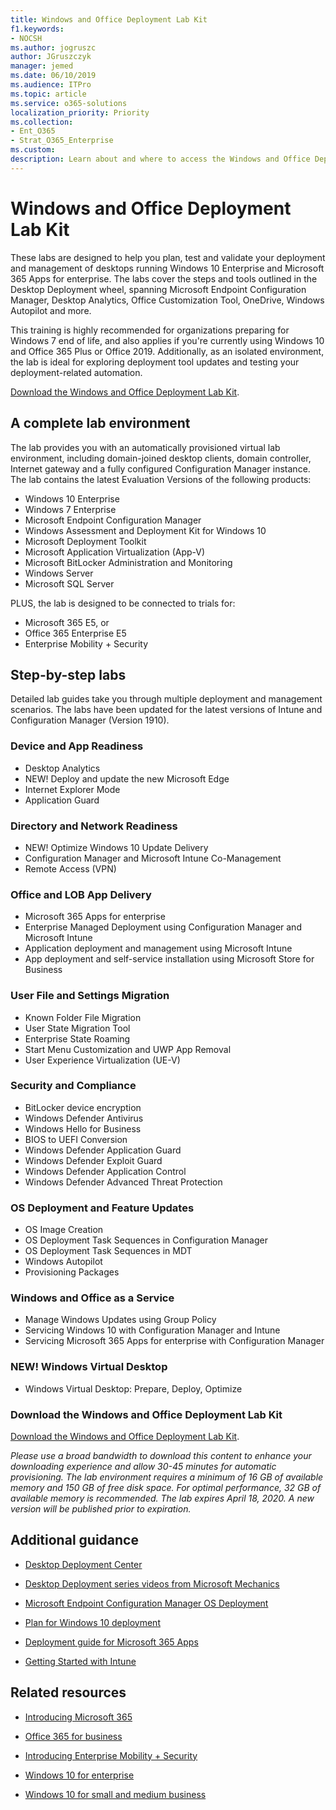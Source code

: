 ```yaml
---
title: Windows and Office Deployment Lab Kit
f1.keywords:
- NOCSH
ms.author: jogruszc
author: JGruszczyk
manager: jemed
ms.date: 06/10/2019
ms.audience: ITPro
ms.topic: article
ms.service: o365-solutions
localization_priority: Priority
ms.collection: 
- Ent_O365
- Strat_O365_Enterprise
ms.custom: 
description: Learn about and where to access the Windows and Office Deployment Lab Kit.
---
```


# Windows and Office Deployment Lab Kit

These labs are designed to help you plan, test and validate your deployment and management of desktops running Windows 10 Enterprise and Microsoft 365 Apps for enterprise. The labs cover the steps and tools outlined in the Desktop Deployment wheel, spanning Microsoft Endpoint Configuration Manager, Desktop Analytics, Office Customization Tool, OneDrive, Windows Autopilot and more.

This training is highly recommended for organizations preparing for Windows 7 end of life, and also applies if you're currently using Windows 10 and Office 365 Plus or Office 2019. Additionally, as an isolated environment, the lab is ideal for exploring deployment tool updates and testing your deployment-related automation.

[Download the Windows and Office Deployment Lab Kit](https://www.microsoft.com/evalcenter/evaluate-lab-kit).

## A complete lab environment

The lab provides you with an automatically provisioned virtual lab environment, including domain-joined desktop clients, domain controller, Internet gateway and a fully configured Configuration Manager instance. The lab contains the latest Evaluation Versions of the following products:

  - Windows 10 Enterprise
  - Windows 7 Enterprise
  - Microsoft Endpoint Configuration Manager
  - Windows Assessment and Deployment Kit for Windows 10
  - Microsoft Deployment Toolkit
  - Microsoft Application Virtualization (App-V)
  - Microsoft BitLocker Administration and Monitoring 
  - Windows Server 
  - Microsoft SQL Server 

PLUS, the lab is designed to be connected to trials for: 

  - Microsoft 365 E5, or
  - Office 365 Enterprise E5
  - Enterprise Mobility + Security

## Step-by-step labs

Detailed lab guides take you through multiple deployment and management scenarios. The labs have been updated for the latest versions of Intune and Configuration Manager (Version 1910). 

### Device and App Readiness

  - Desktop Analytics
  - NEW! Deploy and update the new Microsoft Edge 
  - Internet Explorer Mode 
  - Application Guard 

### Directory and Network Readiness

  - NEW! Optimize Windows 10 Update Delivery 
  - Configuration Manager and Microsoft Intune Co-Management
  - Remote Access (VPN)

### Office and LOB App Delivery

  - Microsoft 365 Apps for enterprise
  - Enterprise Managed Deployment using Configuration Manager and Microsoft Intune
  - Application deployment and management using Microsoft Intune
  - App deployment and self-service installation using Microsoft Store for Business

### User File and Settings Migration

  - Known Folder File Migration 
  - User State Migration Tool 
  - Enterprise State Roaming
  - Start Menu Customization and UWP App Removal 
  - User Experience Virtualization (UE-V) 

### Security and Compliance

  - BitLocker device encryption
  - Windows Defender Antivirus
  - Windows Hello for Business
  - BIOS to UEFI Conversion
  - Windows Defender Application Guard
  - Windows Defender Exploit Guard
  - Windows Defender Application Control
  - Windows Defender Advanced Threat Protection

### OS Deployment and Feature Updates

  - OS Image Creation
  - OS Deployment Task Sequences in Configuration Manager 
  - OS Deployment Task Sequences in MDT
  - Windows Autopilot
  - Provisioning Packages 

### Windows and Office as a Service
  - Manage Windows Updates using Group Policy
  - Servicing Windows 10 with Configuration Manager and Intune
  - Servicing Microsoft 365 Apps for enterprise with Configuration Manager

### NEW! Windows Virtual Desktop
  - Windows Virtual Desktop: Prepare, Deploy, Optimize 

### Download the Windows and Office Deployment Lab Kit

[Download the Windows and Office Deployment Lab Kit](https://www.microsoft.com/evalcenter/evaluate-lab-kit).

*Please use a broad bandwidth to download this content to enhance your downloading experience and allow 30-45 minutes for automatic provisioning. The lab environment requires a minimum of 16 GB of available memory and 150 GB of free disk space. For optimal performance, 32 GB of available memory is recommended. The lab expires April 18, 2020. A new version will be published prior to expiration.*

## Additional guidance

  - [Desktop Deployment Center](https://www.aka.ms/howtoshift)

  - [Desktop Deployment series videos from Microsoft Mechanics](https://www.aka.ms/watchhowtoshift)

  - [Microsoft Endpoint Configuration Manager OS Deployment](https://docs.microsoft.com/mem/configmgr/osd/understand/introduction-to-operating-system-deployment)

  - [<span class="underline">Plan for Windows 10 deployment</span>](https://docs.microsoft.com/windows/deployment/planning/index)

  - [<span class="underline">Deployment guide for Microsoft 365 Apps</span>](https://docs.microsoft.com/deployoffice/deployment-guide-microsoft-365-apps)

  - [<span class="underline">Getting Started with Intune</span>](https://docs.microsoft.com/intune/get-started-evaluation)

## Related resources

  - [<span class="underline">Introducing Microsoft 365</span>](https://www.microsoft.com/microsoft-365/default.aspx)

  - [<span class="underline">Office 365 for business</span>](https://products.office.com/business/office)

  - [<span class="underline">Introducing Enterprise Mobility + Security</span>](https://www.microsoft.com/cloud-platform/enterprise-mobility-security)

  - [<span class="underline">Windows 10 for enterprise</span>](https://www.microsoft.com/WindowsForBusiness/windows-for-enterprise)

  - [<span class="underline">Windows 10 for small and medium business</span>](https://www.microsoft.com/WindowsForBusiness/windows-for-small-business)
